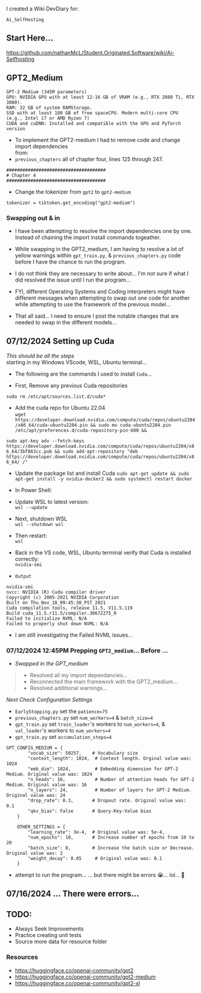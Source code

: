 I created a Wiki DevDiary for:
```
Ai_SelfHosting 
```
## Start Here...<br>
https://github.com/nathanMcL/Student.Originated.Software/wiki/Ai-Selfhosting<br>

## GPT2_Medium


```
GPT-2 Medium (345M parameters)
GPU: NVIDIA GPU with at least 12-16 GB of VRAM (e.g., RTX 2080 Ti, RTX 3080).
RAM: 32 GB of system RAMStorage.
SSD with at least 100 GB of free spaceCPU. Modern multi-core CPU (e.g., Intel i7 or AMD Ryzen 7)
CUDA and cuDNN: Installed and compatible with the GPU and PyTorch version
```

- To implement the GPT2-medium I had to remove code and change import dependencies<br>
 from:
- `previous_chapters` all of chapter four, lines 125 through 247.

```
#####################################
# Chapter 4
#####################################
```
- Change the tokenizer from `gpt2` to `gpt2-medium`

```
tokenizer = tiktoken.get_encoding("gpt2-medium")
```

### Swapping out & in
- I have been attempting to resolve the import dependencies one by one. Instead of chaining the import install commands togeather.
- While swapping in the GPT2_medium, I am having to resolve a lot of yellow warnings within `gpt_train.py`, & `previous_chapters.py` code before I have the chance to run the program.
- I do not think they are necessary to write about... I'm not sure if what I did resolved the issue until I run the program...
- FYI, different Operating Systems and Coding interpreters might have different messages when attempting to swap out one code for another while attempting to use the framework of the previous model...

- That all said... I need to ensure I post the notable changes that are needed to swap in the different models...

## 07/12/2024 Setting up Cuda
*This should be all the steps* <br>
starting in my Windows VScode, WSL, Ubuntu terminal...<br>
- The following are the commands I used to install `Cuda`...

- First, Remove any previous Cuda repositories
```
sudo rm /etc/apt/sources.list.d/cuda*
```
  
- Add the cuda repo for Ubuntu 22.04 <br>
```wget https://developer.download.nvidia.com/compute/cuda/repos/ubuntu2204/x86_64/cuda-ubuntu2204.pin && sudo mv cuda-ubuntu2204.pin /etc/apt/preferences.d/cuda-repository-pin-600 && ```

```sudo apt-key adv --fetch-keys https://developer.download.nvidia.com/compute/cuda/repos/ubuntu2204/x86_64/3bf863cc.pub && sudo add-apt-repository "deb https://developer.download.nvidia.com/compute/cuda/repos/ubuntu2204/x86_64/ /" ``` 

- Update the package list and install Cuda
```sudo apt-get update && sudo apt-get install -y nvidia-docker2 && sudo systemctl restart docker```

- In Power Shell:
- Update WSL to latest version: <br>
```wsl --update``` <br>
- Next, shutdown WSL <br>
```wsl --shutdown wsl``` <br>
- Then restart: <br>
```wsl``` <br>

- Back in the VS code, WSL, Ubuntu terminal verify that Cuda is installed correctly: <br>
```nvidia-smi``` <br>

- `Output` <br>

```
nvidia-smi
nvcc: NVIDIA (R) Cuda compiler driver
Copyright (c) 2005-2021 NVIDIA Corporation
Built on Thu_Nov_18_09:45:30_PST_2021
Cuda compilation tools, release 11.5, V11.5.119
Build cuda_11.5.r11.5/compiler.30672275_0
Failed to initialize NVML: N/A
Failed to properly shut down NVML: N/A
```
- I am still investigating the Failed NVML issues...


### 07/12/2024 12:45PM Prepping `GPT2_medium`... Before ...

- *Swapped in the GPT_medium*
> - Resolved all my import dependancies...<br>
> - Reconnected the main framework with the GPT2_medium...<br>
> - Resolved additional warnings...<br>

*Next Check Configuration Settings* <br>

- `EarlyStopping.py` set the `patience=75`
- `previous_chapters.py` set `num_workers=4` & `batch_size=4`
- `gpt_train.py` set `train_loader`'s workers to `num_workers=4`, & `val_loader`'s workers to `num_workers=4`
- `gpt_train.py` set `accumulation_steps=4`

```
GPT_CONFIG_MEDIUM = {
        "vocab_size": 50257,    # Vocabulary size
        "context_length": 1024,  # Context length. Orginal value was: 1024
        "emb_dim": 1024,         # Embedding dimension for GPT-2 Medium. Original value was: 1024
        "n_heads": 16,           # Number of attention heads for GPT-2 Medium. Original value was: 16
        "n_layers": 24,          # Number of layers for GPT-2 Medium. Original value was: 24
        "drop_rate": 0.3,       # Dropout rate. Original value was: 0.1
        "qkv_bias": False       # Query-Key-Value bias
    }

    OTHER_SETTINGS = {
        "learning_rate": 3e-4,  # Original value was: 5e-4,
        "num_epochs": 10,       # Increase number of epochs from 10 to 20
        "batch_size": 8,        # Increase the batch size or Decrease. Original value was: 2
        "weight_decay": 0.05     # Original value was: 0.1
    }

```
 
- attempt to run the program... ... but there might be errors 😭... lol... 🥹 <br>

## 07/16/2024 ... There were errors...









  

## TODO:
- Always Seek Improvements
- Practice creating unit tests
- Source more data for resource folder

### Resources

- https://huggingface.co/openai-community/gpt2
- https://huggingface.co/openai-community/gpt2-medium
- https://huggingface.co/openai-community/gpt2-xl



